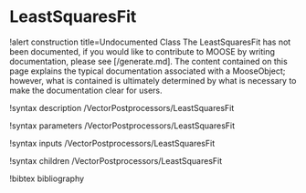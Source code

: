 <!-- MOOSE Documentation Stub: Remove this when content is added. -->

# LeastSquaresFit

!alert construction title=Undocumented Class
The LeastSquaresFit has not been documented, if you would like to contribute to MOOSE by
writing documentation, please see [/generate.md]. The content contained on this page explains
the typical documentation associated with a MooseObject; however, what is contained is ultimately
determined by what is necessary to make the documentation clear for users.

!syntax description /VectorPostprocessors/LeastSquaresFit

!syntax parameters /VectorPostprocessors/LeastSquaresFit

!syntax inputs /VectorPostprocessors/LeastSquaresFit

!syntax children /VectorPostprocessors/LeastSquaresFit

!bibtex bibliography
